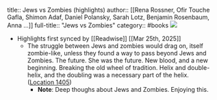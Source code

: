 title:: Jews vs Zombies (highlights)
author:: [[Rena Rossner, Ofir Touche Gafla, Shimon Adaf, Daniel Polansky, Sarah Lotz, Benjamin Rosenbaum, Anna ...]]
full-title:: "Jews vs Zombies"
category:: #books
![](https://m.media-amazon.com/images/I/91JS3CN8F4L._SY160.jpg)

- Highlights first synced by [[Readwise]] [[Mar 25th, 2025]]
	- The struggle between Jews and zombies would drag on, itself zombie-like, unless they found a way to pass beyond Jews and Zombies. The future. She was the future. New blood, and a new beginning. Breaking the old wheel of tradition. Helix and double-helix, and the doubling was a necessary part of the helix. ([Location 1405](https://readwise.io/to_kindle?action=open&asin=B00TQT6L9K&location=1405))
		- **Note**: Deep thoughs about Jews and Zombies. Enjoying this.